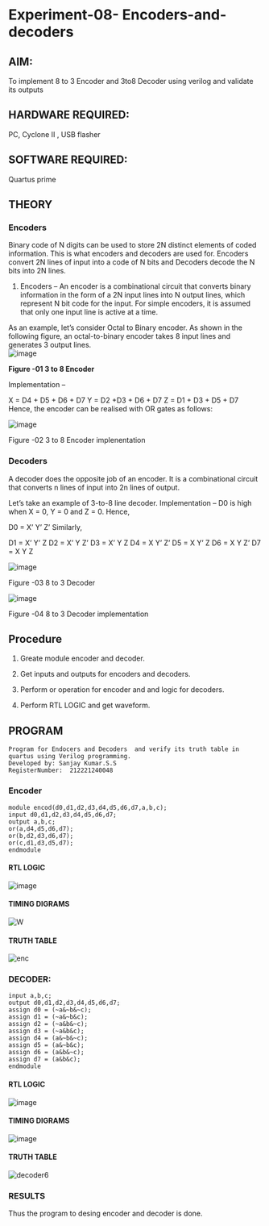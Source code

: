 # Experiment-08- Encoders-and-decoders 
## AIM: 
To implement 8 to 3 Encoder and  3to8 Decoder using verilog and validate its outputs
## HARDWARE REQUIRED:  
PC, Cyclone II , USB flasher
## SOFTWARE REQUIRED:   
Quartus prime
## THEORY 

### Encoders
Binary code of N digits can be used to store 2N distinct elements of coded information. This is what encoders and decoders are used for. Encoders convert 2N lines of input into a code of N bits and Decoders decode the N bits into 2N lines.

1. Encoders –
An encoder is a combinational circuit that converts binary information in the form of a 2N input lines into N output lines, which represent N bit code for the input. For simple encoders, it is assumed that only one input line is active at a time.

As an example, let’s consider Octal to Binary encoder. As shown in the following figure, an octal-to-binary encoder takes 8 input lines and generates 3 output lines.
<br>
![image](https://user-images.githubusercontent.com/36288975/171543588-bc0746df-a173-4b35-989e-5fb7d385fe8a.png)

**Figure -01 3 to 8 Encoder**

Implementation –

X = D4 + D5 + D6 + D7
Y = D2 +D3 + D6 + D7
Z = D1 + D3 + D5 + D7 
Hence, the encoder can be realised with OR gates as follows:

![image](https://user-images.githubusercontent.com/36288975/171543740-68403b82-aa93-4c98-9343-f32b14885a2e.png)

Figure -02 3 to 8 Encoder implenentation 

### Decoders 
A decoder does the opposite job of an encoder. It is a combinational circuit that converts n lines of input into 2n lines of output.

Let’s take an example of 3-to-8 line decoder.
Implementation –
D0 is high when X = 0, Y = 0 and Z = 0. Hence,

D0 = X’ Y’ Z’ 
Similarly,

D1 = X’ Y’ Z
D2 = X’ Y Z’
D3 = X’ Y Z
D4 = X Y’ Z’
D5 = X Y’ Z
D6 = X Y Z’
D7 = X Y Z 

![image](https://user-images.githubusercontent.com/36288975/171543978-ee2d0671-2846-40a1-8705-507fd6287a49.png)

Figure -03 8 to 3 Decoder 



![image](https://user-images.githubusercontent.com/36288975/171543866-5a6eace6-8683-49d7-9c4f-a7cb30ec3035.png)

Figure -04 8 to 3 Decoder implementation 

## Procedure
1. Greate module encoder and decoder.

2. Get inputs and outputs for encoders and decoders.

3. Perform or operation for encoder and and logic for decoders.

4. Perform RTL LOGIC and get waveform.

## PROGRAM 
```
Program for Endocers and Decoders  and verify its truth table in quartus using Verilog programming.
Developed by: Sanjay Kumar.S.S
RegisterNumber:  212221240048
```
### Encoder
```
module encod(d0,d1,d2,d3,d4,d5,d6,d7,a,b,c);
input d0,d1,d2,d3,d4,d5,d6,d7;
output a,b,c;
or(a,d4,d5,d6,d7);
or(b,d2,d3,d6,d7);
or(c,d1,d3,d5,d7);
endmodule
```
#### RTL LOGIC  
![image](https://github.com/NITHISHKUMAR-P/Experiment-08-Encoders-and-decoders-/blob/main/enrtl.PNG)

#### TIMING DIGRAMS  
![W](https://github.com/NITHISHKUMAR-P/Experiment-08-Encoders-and-decoders-/blob/main/enwave.PNG)

#### TRUTH TABLE 
![enc](https://user-images.githubusercontent.com/94154683/171545485-081f0497-5689-49ba-9e62-f1e1ead2c234.png)


### DECODER:
```
input a,b,c;
output d0,d1,d2,d3,d4,d5,d6,d7;
assign d0 = (~a&~b&~c);
assign d1 = (~a&~b&c);
assign d2 = (~a&b&~c);
assign d3 = (~a&b&c);
assign d4 = (a&~b&~c);
assign d5 = (a&~b&c);
assign d6 = (a&b&~c);
assign d7 = (a&b&c);
endmodule 
```

#### RTL LOGIC  
![image](https://github.com/NITHISHKUMAR-P/Experiment-08-Encoders-and-decoders-/blob/main/dertl.PNG)

#### TIMING DIGRAMS  
![image](https://github.com/NITHISHKUMAR-P/Experiment-08-Encoders-and-decoders-/blob/main/dewave.PNG)

#### TRUTH TABLE 
![decoder6](https://user-images.githubusercontent.com/94154683/171546126-a5486670-9948-4b5d-aba6-dcad149b283b.png)

### RESULTS 
Thus the program to desing encoder and decoder is done.
